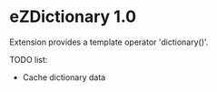eZDictionary 1.0
================

Extension provides a template operator 'dictionary()'.

TODO list:
* Cache dictionary data

